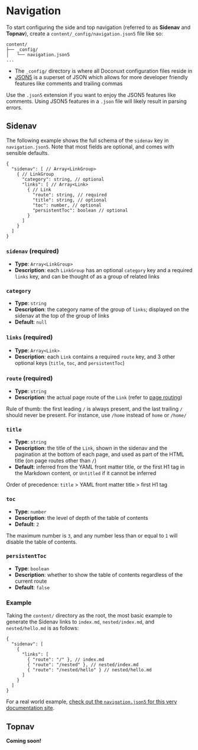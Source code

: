 # Navigation

To start configuring the side and top navigation (referred to as **Sidenav** and **Topnav**), create a `content/_config/navigation.json5` file like so:

```
content/
├── _config/
│   └── navigation.json5
...
```

- The `_config/` directory is where all Doconuxt configuration files reside in
- [JSON5](https://json5.org/) is a superset of JSON which allows for more developer friendly features like comments and trailing commas

<callout type="warning" title="warning">

Use the `.json5` extension if you want to enjoy the JSON5 features like comments. Using JSON5 features in a `.json` file will likely result in parsing errors.

</callout>

## Sidenav

The following example shows the full schema of the `sidenav` key in `navigation.json5`. Note that most fields are optional, and comes with sensible defaults.

```json{}[navigation.json5]
{
  "sidenav": [ // Array<LinkGroup>
    { // LinkGroup
      "category": string, // optional
      "links": [ // Array<Link>
        { // Link
          "route": string, // required
          "title": string, // optional
          "toc": number, // optional
          "persistentToc": boolean // optional
        }
      ]
    }
  ]
}
```

### `sidenav` (required)

- **Type**: `Array<LinkGroup>`
- **Description**: each `LinkGroup` has an optional `category` key and a required `links` key, and can be thought of as a group of related links

### `category`

- **Type**: `string`
- **Description**: the category name of the group of `links`; displayed on the sidenav at the top of the group of links
- **Default**: `null`

### `links` (required)

- **Type**: `Array<Link>`
- **Description**: each `Link` contains a required `route` key, and 3 other optional keys (`title`, `toc`, and `persistentToc`)

### `route` (required)

- **Type**: `string`
- **Description**: the actual page route of the `Link` (refer to [page routing](/page-routing))

Rule of thumb: the first leading `/` is always present, and the last trailing `/` should never be present. For instance, use `/home` instead of `home` or `/home/`

### `title`

- **Type**: `string`
- **Description**: the title of the `Link`, shown in the sidenav and the pagination at the bottom of each page, and used as part of the HTML title (on page routes other than `/`)
- **Default**: inferred from the YAML front matter title, or the first H1 tag in the Markdown content, or `Untitled` if it cannot be inferred

Order of precedence: `title` > YAML front matter title > first H1 tag

### `toc`

- **Type**: `number`
- **Description**: the level of depth of the table of contents
- **Default**: `2`

The maximum number is `3`, and any number less than or equal to `1` will disable the table of contents.

### `persistentToc`

- **Type**: `boolean`
- **Description**: whether to show the table of contents regardless of the current route
- **Default**: `false`

### Example

Taking the `content/` directory as the root, the most basic example to generate the Sidenav links to `index.md`, `nested/index.md`, and `nested/hello.md` is as follows:

```json5{}[navigation.json5]
{
  "sidenav": [
    {
      "links": [
        { "route": "/" }, // index.md
        { "route": "/nested" }, // nested/index.md
        { "route": "/nested/hello" } // nested/hello.md
      ]
    }
  ]
}
```

<callout>

For a real world example, [check out the `navigation.json5` for this very documentation site](https://github.com/AaronCQL/doconuxt/blob/master/docs/content/_config/navigation.json5).

</callout>

## Topnav

<callout>

**Coming soon!**

</callout>
